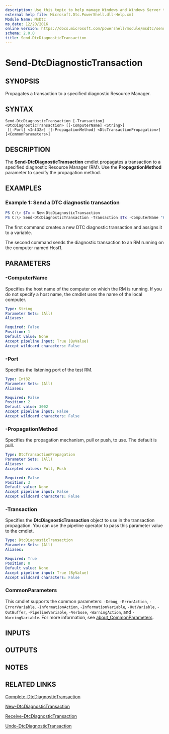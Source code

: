 ```yaml
---
description: Use this topic to help manage Windows and Windows Server technologies with Windows PowerShell.
external help file: Microsoft.Dtc.PowerShell.dll-Help.xml
Module Name: MsDtc
ms.date: 12/20/2016
online version: https://docs.microsoft.com/powershell/module/msdtc/send-dtcdiagnostictransaction?view=windowsserver2016-ps&wt.mc_id=ps-gethelp
schema: 2.0.0
title: Send-DtcDiagnosticTransaction
---
```


# Send-DtcDiagnosticTransaction

## SYNOPSIS
Propagates a transaction to a specified diagnostic Resource Manager.

## SYNTAX

```
Send-DtcDiagnosticTransaction [-Transaction] <DtcDiagnosticTransaction> [[-ComputerName] <String>]
 [[-Port] <Int32>] [[-PropagationMethod] <DtcTransactionPropagation>] [<CommonParameters>]
```

## DESCRIPTION
The **Send-DtcDiagnosticTransaction** cmdlet propagates a transaction to a specified diagnostic Resource Manager (RM).
Use the **PropagationMethod** parameter to specify the propagation method.

## EXAMPLES

### Example 1: Send a DTC diagnostic transaction
```powershell
PS C:\> $Tx = New-DtcDiagnosticTransaction
PS C:\> Send-DtcDiagnosticTransaction -Transaction $Tx -ComputerName "Host1" -PropagationMethod Push
```

The first command creates a new DTC diagnostic transaction and assigns it to a variable.

The second command sends the diagnostic transaction to an RM running on the computer named Host1.

## PARAMETERS

### -ComputerName
Specifies the host name of the computer on which the RM is running.
If you do not specify a host name, the cmdlet uses the name of the local computer.

```yaml
Type: String
Parameter Sets: (All)
Aliases: 

Required: False
Position: 1
Default value: None
Accept pipeline input: True (ByValue)
Accept wildcard characters: False
```

### -Port
Specifies the listening port of the test RM.

```yaml
Type: Int32
Parameter Sets: (All)
Aliases: 

Required: False
Position: 2
Default value: 3002
Accept pipeline input: False
Accept wildcard characters: False
```

### -PropagationMethod
Specifies the propagation mechanism, pull or push, to use.
The default is pull.

```yaml
Type: DtcTransactionPropagation
Parameter Sets: (All)
Aliases: 
Accepted values: Pull, Push

Required: False
Position: 3
Default value: None
Accept pipeline input: False
Accept wildcard characters: False
```

### -Transaction
Specifies the **DtcDiagnosticTransaction** object to use in the transaction propagation.
You can use the pipeline operator to pass this parameter value to the cmdlet.

```yaml
Type: DtcDiagnosticTransaction
Parameter Sets: (All)
Aliases: 

Required: True
Position: 0
Default value: None
Accept pipeline input: True (ByValue)
Accept wildcard characters: False
```

### CommonParameters
This cmdlet supports the common parameters: `-Debug`, `-ErrorAction`, `-ErrorVariable`, `-InformationAction`, `-InformationVariable`, `-OutVariable`, `-OutBuffer`, `-PipelineVariable`, `-Verbose`, `-WarningAction`, and `-WarningVariable`. For more information, see [about_CommonParameters](https://go.microsoft.com/fwlink/?LinkID=113216).

## INPUTS

## OUTPUTS

## NOTES

## RELATED LINKS

[Complete-DtcDiagnosticTransaction](./Complete-DtcDiagnosticTransaction.md)

[New-DtcDiagnosticTransaction](./New-DtcDiagnosticTransaction.md)

[Receive-DtcDiagnosticTransaction](./Receive-DtcDiagnosticTransaction.md)

[Undo-DtcDiagnosticTransaction](./Undo-DtcDiagnosticTransaction.md)

